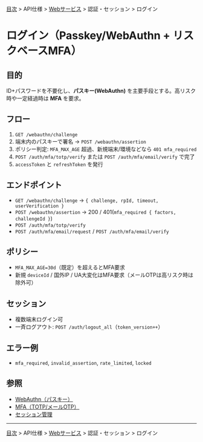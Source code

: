 [目次](../../../目次.md) > API仕様 > [Webサービス](../../Webサービス・目次.md) > 認証・セッション > ログイン
# ログイン（Passkey/WebAuthn + リスクベースMFA）

## 目的
ID+パスワードを不要化し、**パスキー(WebAuthn)** を主要手段とする。高リスク時や一定経過時は **MFA** を要求。

## フロー
1. `GET /webauthn/challenge`
2. 端末内のパスキーで署名 → `POST /webauthn/assertion`
3. ポリシー判定: `MFA_MAX_AGE` 超過、新規端末/環境などなら `401 mfa_required`
4. `POST /auth/mfa/totp/verify` または `POST /auth/mfa/email/verify` で完了
5. `accessToken` と `refreshToken` を発行

## エンドポイント
- `GET /webauthn/challenge` → `{ challenge, rpId, timeout, userVerification }`
- `POST /webauthn/assertion` → 200 / 401(`mfa_required { factors, challengeId }`)
- `POST /auth/mfa/totp/verify`
- `POST /auth/mfa/email/request` / `POST /auth/mfa/email/verify`

## ポリシー
- `MFA_MAX_AGE=30d`（既定）を超えるとMFA要求
- 新規 `deviceId` / 国外IP / UA大変化はMFA要求（メールOTPは高リスク時は除外可）

## セッション
- 複数端末ログイン可
- 一斉ログアウト: `POST /auth/logout_all`（`token_version++`）

## エラー例
- `mfa_required`, `invalid_assertion`, `rate_limited`, `locked`

## 参照
- [WebAuthn（パスキー）](./WebAuthn.md)
- [MFA（TOTP/メールOTP）](./MFA.md)
- [セッション管理](./セッション管理.md)

---
[目次](../../../目次.md) > API仕様 > [Webサービス](../../Webサービス・目次.md) > 認証・セッション > ログイン
